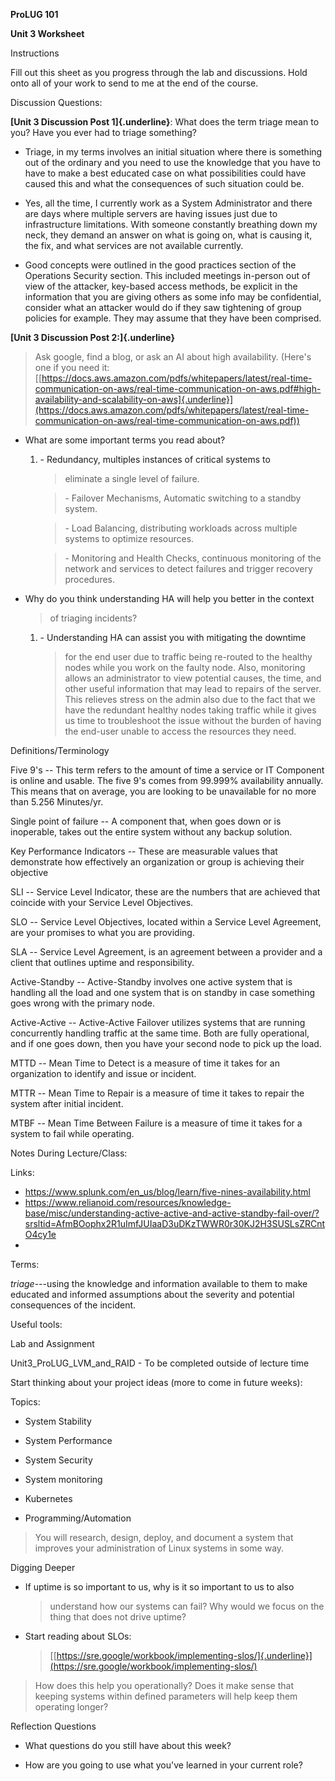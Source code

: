 **ProLUG 101**

**Unit 3 Worksheet**

Instructions

Fill out this sheet as you progress through the lab and discussions.
Hold onto all of your work to send to me at the end of the course.

Discussion Questions:

**[Unit 3 Discussion Post 1]{.underline}**: What does the term triage
mean to you? Have you ever had to triage something?

- Triage, in my terms involves an initial situation where there is
  something out of the ordinary and you need to use the knowledge that
  you have to have to make a best educated case on what possibilities
  could have caused this and what the consequences of such situation
  could be.

- Yes, all the time, I currently work as a System Administrator and
  there are days where multiple servers are having issues just due to
  infrastructure limitations. With someone constantly breathing down my
  neck, they demand an answer on what is going on, what is causing it,
  the fix, and what services are not available currently.

- Good concepts were outlined in the good practices section of the
  Operations Security section. This included meetings in-person out of
  view of the attacker, key-based access methods, be explicit in the
  information that you are giving others as some info may be
  confidential, consider what an attacker would do if they saw
  tightening of group policies for example. They may assume that they
  have been comprised.

**[Unit 3 Discussion Post 2:]{.underline}**

> Ask google, find a blog, or ask an AI about high availability. (Here's
> one if you need it:
> [[https://docs.aws.amazon.com/pdfs/whitepapers/latest/real-time-communication-on-aws/real-time-communication-on-aws.pdf#high-availability-and-scalability-on-aws]{.underline}](https://docs.aws.amazon.com/pdfs/whitepapers/latest/real-time-communication-on-aws/real-time-communication-on-aws.pdf))

- What are some important terms you read about?

  1.  \- Redundancy, multiples instances of critical systems to
      > eliminate a single level of failure.

      > \- Failover Mechanisms, Automatic switching to a standby system.

      > \- Load Balancing, distributing workloads across multiple
      > systems to optimize resources.

      > \- Monitoring and Health Checks, continuous monitoring of the
      > network and services to detect failures and trigger recovery
      > procedures.

- Why do you think understanding HA will help you better in the context
  > of triaging incidents?

  1.  \- Understanding HA can assist you with mitigating the downtime
      > for the end user due to traffic being re-routed to the healthy
      > nodes while you work on the faulty node. Also, monitoring allows
      > an administrator to view potential causes, the time, and other
      > useful information that may lead to repairs of the server. This
      > relieves stress on the admin also due to the fact that we have
      > the redundant healthy nodes taking traffic while it gives us
      > time to troubleshoot the issue without the burden of having the
      > end-user unable to access the resources they need.

Definitions/Terminology

Five 9's -- This term refers to the amount of time a service or IT Component is online and usable. The five 9's comes from 99.999% availability annually. This means that on average, you are looking to be unavailable for no more than 5.256 Minutes/yr. 

Single point of failure -- A component that, when goes down or is inoperable, takes out the entire system without any backup solution. 

Key Performance Indicators -- These are measurable values that demonstrate how effectively an organization or group is achieving their objective

SLI -- Service Level Indicator, these are the numbers that are achieved that coincide with your Service Level Objectives.

SLO -- Service Level Objectives, located within a Service Level Agreement, are your promises to what you are providing. 

SLA -- Service Level Agreement, is an agreement between a provider and a client that outlines uptime and responsibility.  

Active-Standby -- Active-Standby involves one active system that is handling all the load and one system that is on standby in case something goes wrong with the primary node. 

Active-Active -- Active-Active Failover utilizes systems that are running concurrently handling traffic at the same time. Both are fully operational, and if one goes down, then you have your second node to pick up the load.

MTTD -- Mean Time to Detect is a measure of time it takes for an organization to identify and issue or incident. 

MTTR -- Mean Time to Repair is a measure of time it takes to repair the system after initial incident. 

MTBF -- Mean Time Between Failure is a measure of time it takes for a system to fail while operating. 

Notes During Lecture/Class:

Links:

- https://www.splunk.com/en_us/blog/learn/five-nines-availability.html
- https://www.relianoid.com/resources/knowledge-base/misc/understanding-active-active-and-active-standby-fail-over/?srsltid=AfmBOophx2R1uImfJUIaaD3uDKzTWWR0r30KJ2H3SUSLsZRCntO4cy1e
- 

Terms:

*triage*---using the knowledge and information available to them to make
educated and informed assumptions about the severity and potential
consequences of the incident.

Useful tools:

Lab and Assignment

Unit3_ProLUG_LVM_and_RAID - To be completed outside of lecture time

Start thinking about your project ideas (more to come in future weeks):

Topics:

- System Stability

- System Performance

- System Security

- System monitoring

- Kubernetes

- Programming/Automation

> You will research, design, deploy, and document a system that improves
> your administration of Linux systems in some way.

Digging Deeper

- If uptime is so important to us, why is it so important to us to also
  > understand how our systems can fail? Why would we focus on the thing
  > that does not drive uptime?

<!-- -->

- Start reading about SLOs:
  > [[https://sre.google/workbook/implementing-slos/]{.underline}](https://sre.google/workbook/implementing-slos/)

> How does this help you operationally? Does it make sense that keeping
> systems within defined parameters will help keep them operating
> longer?

Reflection Questions

- What questions do you still have about this week?

<!-- -->

- How are you going to use what you've learned in your current role?
